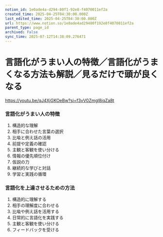 ```yaml
---
notion_id: 1e0ade4a-d294-80f1-92e8-f4070011ef2a
created_time: 2025-04-25T04:30:00.000Z
last_edited_time: 2025-04-25T04:30:00.000Z
url: https://www.notion.so/1e0ade4ad29480f192e8f4070011ef2a
parent_type: page_id
archived: False
sync_time: 2025-07-12T14:38:09.276471
---
```


# 言語化がうまい人の特徴／言語化がうまくなる方法も解説／見るだけで頭が良くなる

https://youtu.be/qJ4XjGKOeBw?si=f3vV0Zmgl8iqZa8t
### 言語化がうまい人の特徴
1. 構造的な理解
1. 相手に合わせた言葉の選択
1. 比喩と例え話の活用
1. 前提や定義の確認
1. 主観と客観を使い分ける
1. 情報の優先順位付け
1. 仮説の力
1. 継続的な学びと対話
1. 学習と実践の循環
### 言語化を上達させるための方法
1. 構造的に理解する
1. 相手の理解度に合わせる
1. 比喩や例え話を活用する
1. 日常的に言語化を実践する
1. 主観と客観を使い分ける
1. フィードバックを受ける